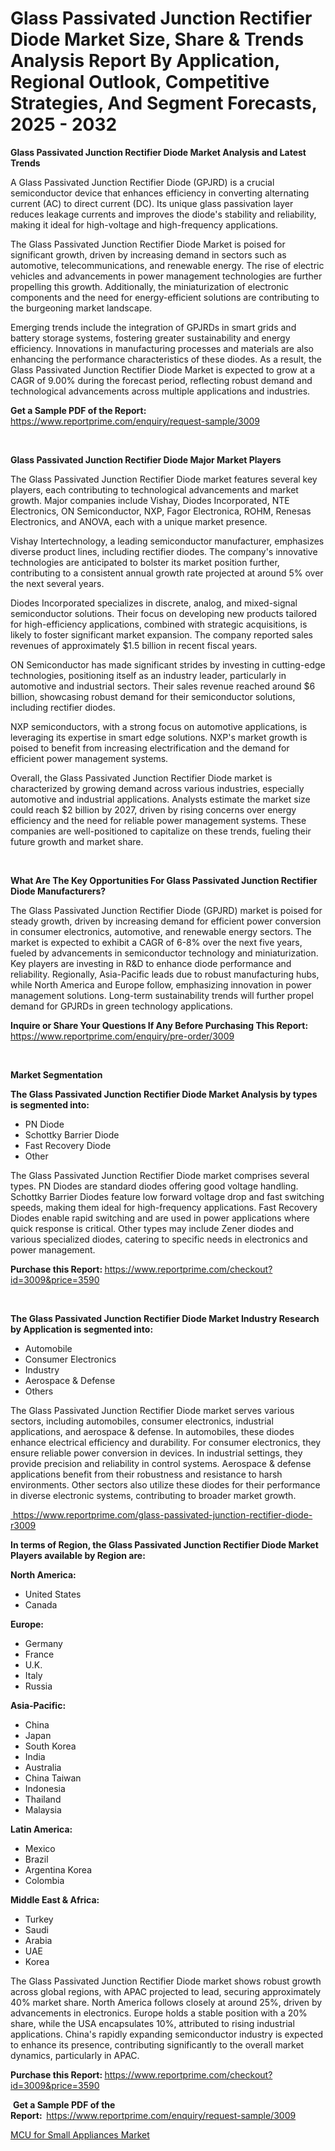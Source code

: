 <p><h1>Glass Passivated Junction Rectifier Diode Market Size, Share & Trends Analysis Report By Application, Regional Outlook, Competitive Strategies, And Segment Forecasts, 2025 - 2032</h1></p><p><strong>Glass Passivated Junction Rectifier Diode Market Analysis and Latest Trends</strong></p>
<p><p>A Glass Passivated Junction Rectifier Diode (GPJRD) is a crucial semiconductor device that enhances efficiency in converting alternating current (AC) to direct current (DC). Its unique glass passivation layer reduces leakage currents and improves the diode's stability and reliability, making it ideal for high-voltage and high-frequency applications. </p><p>The Glass Passivated Junction Rectifier Diode Market is poised for significant growth, driven by increasing demand in sectors such as automotive, telecommunications, and renewable energy. The rise of electric vehicles and advancements in power management technologies are further propelling this growth. Additionally, the miniaturization of electronic components and the need for energy-efficient solutions are contributing to the burgeoning market landscape.</p><p>Emerging trends include the integration of GPJRDs in smart grids and battery storage systems, fostering greater sustainability and energy efficiency. Innovations in manufacturing processes and materials are also enhancing the performance characteristics of these diodes. As a result, the Glass Passivated Junction Rectifier Diode Market is expected to grow at a CAGR of 9.00% during the forecast period, reflecting robust demand and technological advancements across multiple applications and industries.</p></p>
<p><strong>Get a Sample PDF of the Report:&nbsp;</strong> <a href="https://www.reportprime.com/enquiry/request-sample/3009?utm_campaign=2317&utm_medium=2&utm_source=Github&utm_content=ia&utm_term=18032025&utm_id=glass-passivated-junction-rectifier-diode">https://www.reportprime.com/enquiry/request-sample/3009</a></p>
<p>&nbsp;</p>
<p><strong>Glass Passivated Junction Rectifier Diode Major Market Players</strong></p>
<p><p>The Glass Passivated Junction Rectifier Diode market features several key players, each contributing to technological advancements and market growth. Major companies include Vishay, Diodes Incorporated, NTE Electronics, ON Semiconductor, NXP, Fagor Electronica, ROHM, Renesas Electronics, and ANOVA, each with a unique market presence.</p><p>Vishay Intertechnology, a leading semiconductor manufacturer, emphasizes diverse product lines, including rectifier diodes. The company's innovative technologies are anticipated to bolster its market position further, contributing to a consistent annual growth rate projected at around 5% over the next several years.</p><p>Diodes Incorporated specializes in discrete, analog, and mixed-signal semiconductor solutions. Their focus on developing new products tailored for high-efficiency applications, combined with strategic acquisitions, is likely to foster significant market expansion. The company reported sales revenues of approximately $1.5 billion in recent fiscal years.</p><p>ON Semiconductor has made significant strides by investing in cutting-edge technologies, positioning itself as an industry leader, particularly in automotive and industrial sectors. Their sales revenue reached around $6 billion, showcasing robust demand for their semiconductor solutions, including rectifier diodes.</p><p>NXP semiconductors, with a strong focus on automotive applications, is leveraging its expertise in smart edge solutions. NXP's market growth is poised to benefit from increasing electrification and the demand for efficient power management systems.</p><p>Overall, the Glass Passivated Junction Rectifier Diode market is characterized by growing demand across various industries, especially automotive and industrial applications. Analysts estimate the market size could reach $2 billion by 2027, driven by rising concerns over energy efficiency and the need for reliable power management systems. These companies are well-positioned to capitalize on these trends, fueling their future growth and market share.</p></p>
<p>&nbsp;</p>
<p><strong>What Are The Key Opportunities For Glass Passivated Junction Rectifier Diode Manufacturers?</strong></p>
<p><p>The Glass Passivated Junction Rectifier Diode (GPJRD) market is poised for steady growth, driven by increasing demand for efficient power conversion in consumer electronics, automotive, and renewable energy sectors. The market is expected to exhibit a CAGR of 6-8% over the next five years, fueled by advancements in semiconductor technology and miniaturization. Key players are investing in R&D to enhance diode performance and reliability. Regionally, Asia-Pacific leads due to robust manufacturing hubs, while North America and Europe follow, emphasizing innovation in power management solutions. Long-term sustainability trends will further propel demand for GPJRDs in green technology applications.</p></p>
<p><strong>Inquire or Share Your Questions If Any Before Purchasing This Report:</strong> <a href="https://www.reportprime.com/enquiry/pre-order/3009?utm_campaign=2317&utm_medium=2&utm_source=Github&utm_content=ia&utm_term=18032025&utm_id=glass-passivated-junction-rectifier-diode">https://www.reportprime.com/enquiry/pre-order/3009</a></p>
<p>&nbsp;</p>
<p><strong>Market Segmentation</strong></p>
<p><strong>The Glass Passivated Junction Rectifier Diode Market Analysis by types is segmented into:</strong></p>
<p><ul><li>PN Diode</li><li>Schottky Barrier Diode</li><li>Fast Recovery Diode</li><li>Other</li></ul></p>
<p><p>The Glass Passivated Junction Rectifier Diode market comprises several types. PN Diodes are standard diodes offering good voltage handling. Schottky Barrier Diodes feature low forward voltage drop and fast switching speeds, making them ideal for high-frequency applications. Fast Recovery Diodes enable rapid switching and are used in power applications where quick response is critical. Other types may include Zener diodes and various specialized diodes, catering to specific needs in electronics and power management.</p></p>
<p><strong>Purchase this Report:&nbsp;</strong><a href="https://www.reportprime.com/checkout?id=3009&price=3590&utm_campaign=2317&utm_medium=2&utm_source=Github&utm_content=ia&utm_term=18032025&utm_id=glass-passivated-junction-rectifier-diode">https://www.reportprime.com/checkout?id=3009&price=3590</a></p>
<p>&nbsp;</p>
<p><strong>The Glass Passivated Junction Rectifier Diode Market Industry Research by Application is segmented into:</strong></p>
<p><ul><li>Automobile</li><li>Consumer Electronics</li><li>Industry</li><li>Aerospace & Defense</li><li>Others</li></ul></p>
<p><p>The Glass Passivated Junction Rectifier Diode market serves various sectors, including automobiles, consumer electronics, industrial applications, and aerospace & defense. In automobiles, these diodes enhance electrical efficiency and durability. For consumer electronics, they ensure reliable power conversion in devices. In industrial settings, they provide precision and reliability in control systems. Aerospace & defense applications benefit from their robustness and resistance to harsh environments. Other sectors also utilize these diodes for their performance in diverse electronic systems, contributing to broader market growth.</p></p>
<p><a href="https://www.reportprime.com/glass-passivated-junction-rectifier-diode-r3009?utm_campaign=2317&utm_medium=2&utm_source=Github&utm_content=ia&utm_term=18032025&utm_id=glass-passivated-junction-rectifier-diode">&nbsp;https://www.reportprime.com/glass-passivated-junction-rectifier-diode-r3009</a></p>
<p><strong>In terms of Region, the Glass Passivated Junction Rectifier Diode Market Players available by Region are:</strong></p>
<p>
    <p> <strong> North America: </strong>
        <ul>
            <li>United States</li>
            <li>Canada</li>
        </ul>
        </p> 
    <p> <strong> Europe: </strong>
        <ul>
            <li>Germany</li>
            <li>France</li>
            <li>U.K.</li>
            <li>Italy</li>
            <li>Russia</li>
        </ul>
        </p> 
    <p> <strong> Asia-Pacific: </strong>
        <ul>
            <li>China</li>
            <li>Japan</li>
            <li>South Korea</li>
            <li>India</li>
            <li>Australia</li>
            <li>China Taiwan</li>
            <li>Indonesia</li>
            <li>Thailand</li>
            <li>Malaysia</li>
        </ul>
        </p> 
    <p> <strong> Latin America: </strong>
        <ul>
            <li>Mexico</li>
            <li>Brazil</li>
            <li>Argentina Korea</li>
            <li>Colombia</li>
        </ul>
        </p> 
    <p> <strong> Middle East & Africa: </strong>
        <ul>
            <li>Turkey</li>
            <li>Saudi</li>
            <li>Arabia</li>
            <li>UAE</li>
            <li>Korea</li>
        </ul>
    </p>
    </p>
<p><p>The Glass Passivated Junction Rectifier Diode market shows robust growth across global regions, with APAC projected to lead, securing approximately 40% market share. North America follows closely at around 25%, driven by advancements in electronics. Europe holds a stable position with a 20% share, while the USA encapsulates 10%, attributed to rising industrial applications. China's rapidly expanding semiconductor industry is expected to enhance its presence, contributing significantly to the overall market dynamics, particularly in APAC.</p></p>
<p><strong>Purchase this Report: </strong><a href="https://www.reportprime.com/checkout?id=3009&price=3590&utm_campaign=2317&utm_medium=2&utm_source=Github&utm_content=ia&utm_term=18032025&utm_id=glass-passivated-junction-rectifier-diode">https://www.reportprime.com/checkout?id=3009&price=3590</a></p>
<p>&nbsp;<strong>Get a Sample PDF of the Report:&nbsp;&nbsp;</strong><a href="https://www.reportprime.com/enquiry/request-sample/3009?utm_campaign=2317&utm_medium=2&utm_source=Github&utm_content=ia&utm_term=18032025&utm_id=glass-passivated-junction-rectifier-diode">https://www.reportprime.com/enquiry/request-sample/3009</a></p>
<p><strong></strong></p>
<p><p><a href="https://github.com/nkbaroga/Market-Research-Report-List-1/blob/main/mcu-for-small-appliances-market.md?utm_campaign=2317&utm_medium=2&utm_source=Github&utm_content=ia&utm_term=18032025&utm_id=glass-passivated-junction-rectifier-diode">MCU for Small Appliances Market</a></p></p>